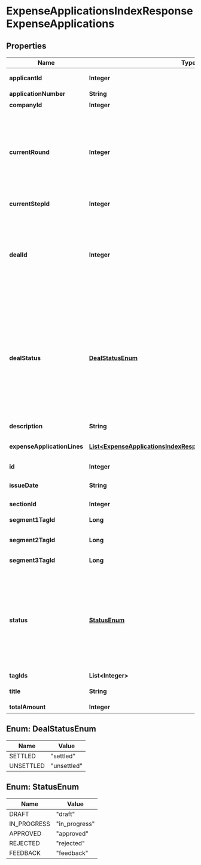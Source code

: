 

# ExpenseApplicationsIndexResponseExpenseApplications


## Properties

| Name | Type | Description | Notes |
|------------ | ------------- | ------------- | -------------|
|**applicantId** | **Integer** | 申請者のユーザーID |  |
|**applicationNumber** | **String** | 申請No. |  |
|**companyId** | **Integer** | 事業所ID |  |
|**currentRound** | **Integer** | 現在のround。差し戻し等により申請がstepの最初からやり直しになるとroundの値が増えます。 |  [optional] |
|**currentStepId** | **Integer** | 現在承認ステップID |  [optional] |
|**dealId** | **Integer** | 取引ID (申請ステータス:statusがapprovedで、取引が存在する時のみdeal_idが表示されます) |  |
|**dealStatus** | [**DealStatusEnum**](#DealStatusEnum) | 取引ステータス (申請ステータス:statusがapprovedで、取引が存在する時のみdeal_statusが表示されます settled:精算済み, unsettled:清算待ち) |  |
|**description** | **String** | 備考 |  [optional] |
|**expenseApplicationLines** | [**List&lt;ExpenseApplicationsIndexResponseExpenseApplicationLines&gt;**](ExpenseApplicationsIndexResponseExpenseApplicationLines.md) | 経費申請の項目行一覧（配列） |  |
|**id** | **Integer** | 経費申請ID |  |
|**issueDate** | **String** | 申請日 (yyyy-mm-dd) |  |
|**sectionId** | **Integer** | 部門ID |  [optional] |
|**segment1TagId** | **Long** | セグメント１ID |  [optional] |
|**segment2TagId** | **Long** | セグメント２ID |  [optional] |
|**segment3TagId** | **Long** | セグメント３ID |  [optional] |
|**status** | [**StatusEnum**](#StatusEnum) | 申請ステータス(draft:下書き, in_progress:申請中, approved:承認済, rejected:却下, feedback:差戻し) |  |
|**tagIds** | **List&lt;Integer&gt;** | メモタグID |  [optional] |
|**title** | **String** | 申請タイトル |  |
|**totalAmount** | **Integer** | 合計金額 |  [optional] |



## Enum: DealStatusEnum

| Name | Value |
|---- | -----|
| SETTLED | &quot;settled&quot; |
| UNSETTLED | &quot;unsettled&quot; |



## Enum: StatusEnum

| Name | Value |
|---- | -----|
| DRAFT | &quot;draft&quot; |
| IN_PROGRESS | &quot;in_progress&quot; |
| APPROVED | &quot;approved&quot; |
| REJECTED | &quot;rejected&quot; |
| FEEDBACK | &quot;feedback&quot; |



